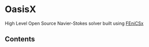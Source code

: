 # OasisX
High Level Open Source Navier-Stokes solver built using [FEniCSx](https://github.com/FEniCS/)

## Contents
```{tableofcontents}
```
